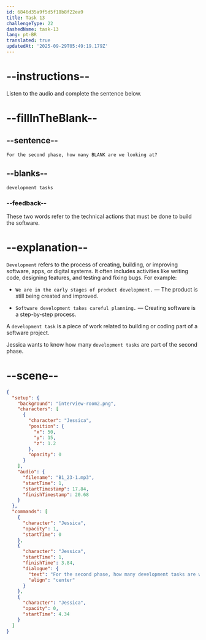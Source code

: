 ```yaml
---
id: 6846d35a9f5d5f18b8f22ea9
title: Task 13
challengeType: 22
dashedName: task-13
lang: pt-BR
translated: true
updatedAt: '2025-09-29T05:49:19.179Z'
---
```


<!-- (audio) Jessica: For the second phase, how many development tasks are we looking at? -->

# --instructions--

Listen to the audio and complete the sentence below.

# --fillInTheBlank--

## --sentence--

`For the second phase, how many BLANK are we looking at?`

## --blanks--

`development tasks`

### --feedback--

These two words refer to the technical actions that must be done to build the software.

# --explanation--

`Development` refers to the process of creating, building, or improving software, apps, or digital systems. It often includes activities like writing code, designing features, and testing and fixing bugs. For example:

- `We are in the early stages of product development.` — The product is still being created and improved.

- `Software development takes careful planning.` — Creating software is a step-by-step process.

A `development task` is a piece of work related to building or coding part of a software project.

Jessica wants to know how many `development tasks` are part of the second phase.

# --scene--

```json
{
  "setup": {
    "background": "interview-room2.png",
    "characters": [
      {
        "character": "Jessica",
        "position": {
          "x": 50,
          "y": 15,
          "z": 1.2
        },
        "opacity": 0
      }
    ],
    "audio": {
      "filename": "B1_23-1.mp3",
      "startTime": 1,
      "startTimestamp": 17.84,
      "finishTimestamp": 20.68
    }
  },
  "commands": [
    {
      "character": "Jessica",
      "opacity": 1,
      "startTime": 0
    },
    {
      "character": "Jessica",
      "startTime": 1,
      "finishTime": 3.84,
      "dialogue": {
        "text": "For the second phase, how many development tasks are we looking at?",
        "align": "center"
      }
    },
    {
      "character": "Jessica",
      "opacity": 0,
      "startTime": 4.34
    }
  ]
}
```
